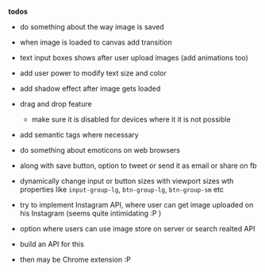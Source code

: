 **todos**

* do something about the way image is saved
* when image is loaded to canvas add transition
* text input boxes shows after user upload images (add animations too)
* add user power to modify text size and color
* add shadow effect after image gets loaded
* drag and drop feature
  * make sure it is disabled for devices where it it is not possible
* add semantic tags where necessary
* do something about emoticons on web browsers
* along with save button, option to tweet or send it as email or share on fb

* dynamically change input or button sizes with viewport sizes wth properties like `input-group-lg`, `btn-group-lg`, `btn-group-sm` etc

* try to implement Instagram API, where user can get image uploaded on his Instagram (seems quite intimidating :P )
* option where users can use image store on server or search realted API
* build an API for this

* then may be Chrome extension :P

